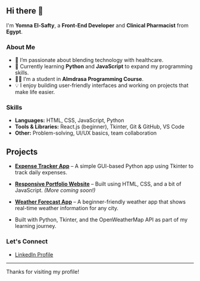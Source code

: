 ## Hi there 👋

I'm **Yomna El-Safty**, a **Front-End Developer** and **Clinical Pharmacist** from **Egypt**.

### About Me
- 🔭 I’m passionate about blending technology with healthcare.
- 🌱 Currently learning **Python** and **JavaScript** to expand my programming skills.
- 👩‍💻 I’m a student in **Almdrasa Programming Course**.
- 💡 I enjoy building user-friendly interfaces and working on projects that make life easier.

### Skills
- **Languages:** HTML, CSS, JavaScript, Python
- **Tools & Libraries:** React.js (beginner), Tkinter, Git & GitHub, VS Code
- **Other:** Problem-solving, UI/UX basics, team collaboration

## Projects

- [**Expense Tracker App**](https://github.com/yomnaelsafty/Expense-tracher) – A simple GUI-based Python app using Tkinter to track daily expenses.

- [**Responsive Portfolio Website**](#) – Built using HTML, CSS, and a bit of JavaScript. *(More coming soon!)*

- [**Weather Forecast App**](https://github.com/yomnaelsafty/weather_forecast) – A beginner-friendly weather app that shows real-time weather information for any city.
-  Built with Python, Tkinter, and the OpenWeatherMap API as part of my learning journey.


### Let's Connect
- [LinkedIn Profile](https://www.linkedin.com/in/yomna-ali-66a778148)

---

Thanks for visiting my profile!
